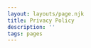 ```yaml
---
layout: layouts/page.njk
title: Privacy Policy
description: ''
tags: pages
---
```

<!--
Go Play NW is actively looking to expand and diversify our Board! If you know someone you would like to recommend, please [contact us](/contact-us) and we will connect you with our Board Search Committee.

![Image](/images/go-play-nw-2011-the-team-john-me-tony_5941400621_o.jpg)
_From left to right, Go Play NW Board of Directors John Powell, Vice President; Philip LaRose, Secretary and Treasurer; Tony Dowler, President. (Not Pictured: Brandon Amancio.)_

## Tony Dowler (he/him), President

Text Goes here.

## John Powell (he/him), Vice President

Text Goes here.

## Philip LaRose (he/him), Secretary & Treasurer 

Text Goes here.

## Brandon Amancio (he/him)

Text Goes here.

---

Photo by Philip LaRose, 2011
-->